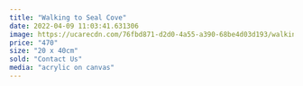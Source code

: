 ```yaml
---
title: "Walking to Seal Cove"
date: 2022-04-09 11:03:41.631306
image: https://ucarecdn.com/76fbd871-d2d0-4a55-a390-68be4d03d193/walking-to-seal-cove.jpg
price: "470"
size: "20 x 40cm"
sold: "Contact Us"
media: "acrylic on canvas"
---
```


